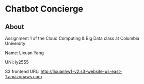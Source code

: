 # Chatbot Concierge #

## About ##

Assignment 1 of the Cloud Computing & Big Data
class at Columbia University

Name: Lixuan Yang

UNI: ly2555

S3 frontend URL: http://lixuanhw1-v2.s3-website-us-east-1.amazonaws.com











